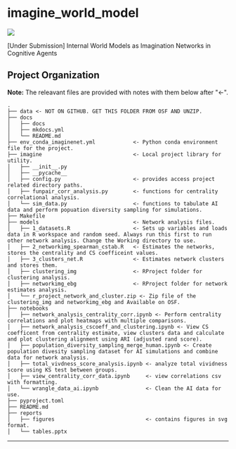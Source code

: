 # imagine_world_model

<a target="_blank" href="https://cookiecutter-data-science.drivendata.org/">
    <img src="https://img.shields.io/badge/CCDS-Project%20template-328F97?logo=cookiecutter" />
</a>

[Under Submission] Internal World Models as Imagination Networks in Cognitive Agents

## Project Organization
__Note:__ The releavant files are provided with notes with them below after "<-".
```
.
├── data <- NOT ON GITHUB. GET THIS FOLDER FROM OSF AND UNZIP.
├── docs 
│   ├── docs
│   ├── mkdocs.yml
│   └── README.md
├── env_conda_imaginenet.yml            <- Python conda environment file for the project.
├── imagine                             <- Local project library for utility.
│   ├── __init__.py
│   ├── __pycache__
│   ├── config.py                       <- provides access project related directory paths.
│   ├── funpair_corr_analysis.py        <- functions for centrality correlational analysis.
│   └── sim_data.py                     <- functions to tabulate AI data and perform popuation diversity sampling for simulations.
├── Makefile
├── models                              <- Network analysis files.
│   ├── 1_datasets.R                    <- Sets up variables and loads data in R workspace and random seed. Always run this first to run other network analysis. Change the Working directory to use. 
│   ├── 2_networkimg_spearman_cstab.R   <- Estimates the networks, stores the centrality and CS coefficeint values.
│   ├── 3_clusters_net.R                <- Estimates network clusters and stores them.
│   ├── clustering_img                  <- RProject folder for clustering analysis.
│   ├── networkimg_ebg                  <- RProject folder for network estimates analysis.
│   └── r_project_network_and_cluster.zip <- Zip file of the clustering_img and networkimg_ebg and Available on OSF.
├── notebooks
│   ├── network_analysis_centrality_corr.ipynb <- Perform centrality correlations and plot heatmaps with multiple comparisons.
│   ├── network_analysis_cscoeff_and_clustering.ipynb <- View CS coefficent from centrality estimate, view clusters data and calculate and plot clustering alignment using ARI (adjusted rand score).
│   ├── population_diversity_sampling_merge_human.ipynb <- Create population divesity sampling dataset for AI simulations and combine data for network analysis.
│   ├── total_vivdness_score_analysis.ipynb <- analyze total vividness score using KS test between groups.
│   ├── view_centrality_corr_data.ipynb     <- view correlations csv with formatting.
│   └── wrangle_data_ai.ipynb               <- Clean the AI data for use.
├── pyproject.toml
├── README.md
├── reports
│   ├── figures                             <- contains figures in svg format.
│   └── tables.pptx

```

--------

